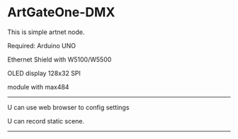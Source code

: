 # ArtGateOne-DMX
This is simple artnet node.


Required:
Arduino UNO

Ethernet Shield with W5100/W5500

OLED display 128x32 SPI

module with max484

---------------------------------------

U can use web browser to config settings

U can record static scene.

---------------------------------------
